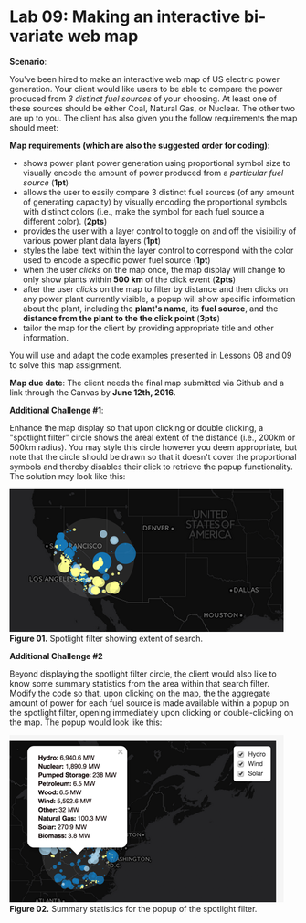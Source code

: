 # Lab 09: Making an interactive bi-variate web map

**Scenario**:

You've been hired to make an interactive web map of US electric power generation. Your client would like users to be able to compare the power produced from *3 distinct fuel sources* of your choosing. At least one of these sources should be either Coal, Natural Gas, or Nuclear. The other two are up to you. The client has also given you the follow requirements the map should meet:

**Map requirements (which are also the suggested order for coding)**:

* shows power plant power generation using proportional symbol size to visually encode the amount of power produced from a *particular fuel source*  (**1pt**)
* allows the user to easily compare 3 distinct fuel sources (of any amount of generating capacity) by visually encoding the proportional symbols with distinct colors (i.e., make the symbol for each fuel source a different color). (**2pts**)
* provides the user with a layer control to toggle on and off the visibility of various power plant data layers (**1pt**)
* styles the label text within the layer control to correspond with the color used to encode a specific power fuel source (**1pt**)
* when the user *clicks* on the map once, the map display will change to only show plants within **500 km** of the click event (**2pts**)
* after the user *clicks* on the map to filter by distance and then clicks on any power plant currently visible, a popup will show specific information about the plant, including the **plant's name**, its **fuel source**, and the **distance from the plant to the the click point** (**3pts**)
* tailor the map for the client by providing appropriate title and other information.

You will use and adapt the code examples presented in Lessons 08 and 09 to solve this map assignment.  

**Map due date**: The client needs the final map submitted via Github and a link through the Canvas by **June 12th, 2016**.

**Additional Challenge #1**:

Enhance the map display so that upon clicking or double clicking, a "spotlight filter" circle shows the areal extent of the distance (i.e., 200km or 500km radius). You may style this circle however you deem appropriate, but note that the circle should be drawn so that it doesn't cover the proportional symbols and thereby disables their click to retrieve the popup functionality. The solution may look like this:

![Spotlight filter showing extent of search/filter radius](lab-09-graphics/spotlight-filter.png)  
**Figure 01.** Spotlight filter showing extent of search.

**Additional Challenge #2**

Beyond displaying the spotlight filter circle, the client would also like to know some summary statistics from the area within that search filter. Modify the code so that, upon clicking on the map, the the aggregate amount of power for each fuel source is made available within a popup on the spotlight filter, opening immediately upon clicking or double-clicking on the map. The popup would look like this:

![Summary statistics for the popup of the spotlight filter](lab-09-graphics/summary-popup.png)  
**Figure 02.** Summary statistics for the popup of the spotlight filter.




